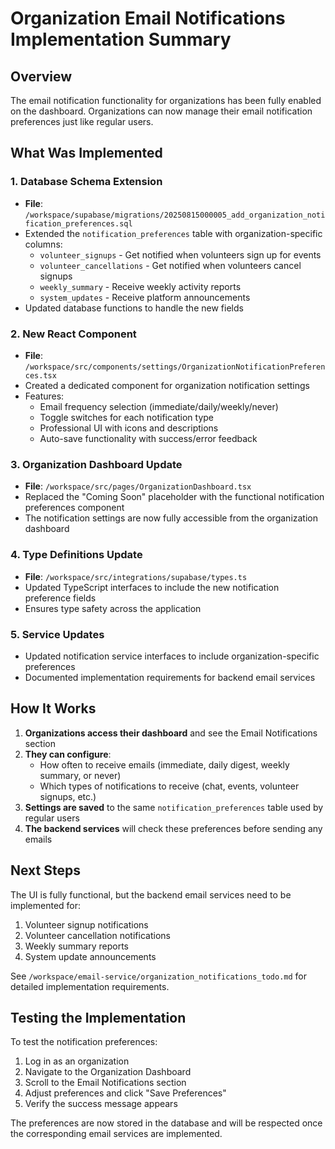 # Organization Email Notifications Implementation Summary

## Overview
The email notification functionality for organizations has been fully enabled on the dashboard. Organizations can now manage their email notification preferences just like regular users.

## What Was Implemented

### 1. Database Schema Extension
- **File**: `/workspace/supabase/migrations/20250815000005_add_organization_notification_preferences.sql`
- Extended the `notification_preferences` table with organization-specific columns:
  - `volunteer_signups` - Get notified when volunteers sign up for events
  - `volunteer_cancellations` - Get notified when volunteers cancel signups
  - `weekly_summary` - Receive weekly activity reports
  - `system_updates` - Receive platform announcements
- Updated database functions to handle the new fields

### 2. New React Component
- **File**: `/workspace/src/components/settings/OrganizationNotificationPreferences.tsx`
- Created a dedicated component for organization notification settings
- Features:
  - Email frequency selection (immediate/daily/weekly/never)
  - Toggle switches for each notification type
  - Professional UI with icons and descriptions
  - Auto-save functionality with success/error feedback

### 3. Organization Dashboard Update
- **File**: `/workspace/src/pages/OrganizationDashboard.tsx`
- Replaced the "Coming Soon" placeholder with the functional notification preferences component
- The notification settings are now fully accessible from the organization dashboard

### 4. Type Definitions Update
- **File**: `/workspace/src/integrations/supabase/types.ts`
- Updated TypeScript interfaces to include the new notification preference fields
- Ensures type safety across the application

### 5. Service Updates
- Updated notification service interfaces to include organization-specific preferences
- Documented implementation requirements for backend email services

## How It Works

1. **Organizations access their dashboard** and see the Email Notifications section
2. **They can configure**:
   - How often to receive emails (immediate, daily digest, weekly summary, or never)
   - Which types of notifications to receive (chat, events, volunteer signups, etc.)
3. **Settings are saved** to the same `notification_preferences` table used by regular users
4. **The backend services** will check these preferences before sending any emails

## Next Steps

The UI is fully functional, but the backend email services need to be implemented for:
1. Volunteer signup notifications
2. Volunteer cancellation notifications  
3. Weekly summary reports
4. System update announcements

See `/workspace/email-service/organization_notifications_todo.md` for detailed implementation requirements.

## Testing the Implementation

To test the notification preferences:
1. Log in as an organization
2. Navigate to the Organization Dashboard
3. Scroll to the Email Notifications section
4. Adjust preferences and click "Save Preferences"
5. Verify the success message appears

The preferences are now stored in the database and will be respected once the corresponding email services are implemented.